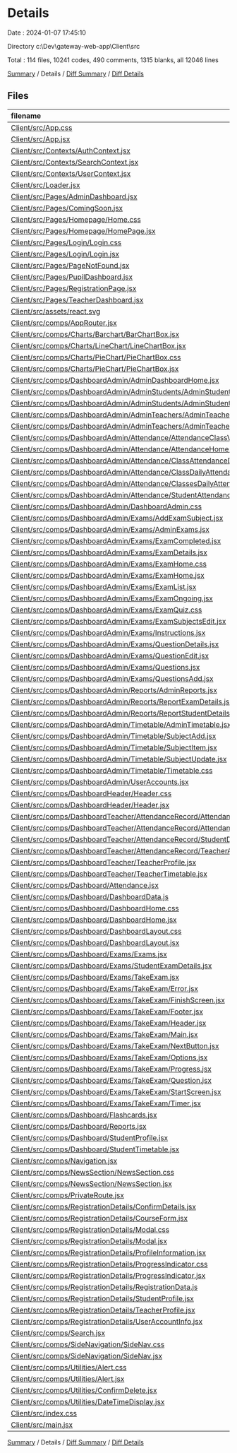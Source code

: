 # Details

Date : 2024-01-07 17:45:10

Directory c:\\Dev\\gateway-web-app\\Client\\src

Total : 114 files,  10241 codes, 490 comments, 1315 blanks, all 12046 lines

[Summary](results.md) / Details / [Diff Summary](diff.md) / [Diff Details](diff-details.md)

## Files
| filename | language | code | comment | blank | total |
| :--- | :--- | ---: | ---: | ---: | ---: |
| [Client/src/App.css](/Client/src/App.css) | CSS | 25 | 0 | 3 | 28 |
| [Client/src/App.jsx](/Client/src/App.jsx) | JavaScript | 19 | 0 | 3 | 22 |
| [Client/src/Contexts/AuthContext.jsx](/Client/src/Contexts/AuthContext.jsx) | JavaScript | 51 | 10 | 14 | 75 |
| [Client/src/Contexts/SearchContext.jsx](/Client/src/Contexts/SearchContext.jsx) | JavaScript | 16 | 4 | 7 | 27 |
| [Client/src/Contexts/UserContext.jsx](/Client/src/Contexts/UserContext.jsx) | JavaScript | 118 | 12 | 20 | 150 |
| [Client/src/Loader.jsx](/Client/src/Loader.jsx) | JavaScript | 9 | 0 | 1 | 10 |
| [Client/src/Pages/AdminDashboard.jsx](/Client/src/Pages/AdminDashboard.jsx) | JavaScript | 96 | 6 | 16 | 118 |
| [Client/src/Pages/ComingSoon.jsx](/Client/src/Pages/ComingSoon.jsx) | JavaScript | 35 | 0 | 4 | 39 |
| [Client/src/Pages/Homepage/Home.css](/Client/src/Pages/Homepage/Home.css) | CSS | 78 | 6 | 6 | 90 |
| [Client/src/Pages/Homepage/HomePage.jsx](/Client/src/Pages/Homepage/HomePage.jsx) | JavaScript | 76 | 18 | 10 | 104 |
| [Client/src/Pages/Login/Login.css](/Client/src/Pages/Login/Login.css) | CSS | 113 | 2 | 17 | 132 |
| [Client/src/Pages/Login/Login.jsx](/Client/src/Pages/Login/Login.jsx) | JavaScript | 199 | 7 | 22 | 228 |
| [Client/src/Pages/PageNotFound.jsx](/Client/src/Pages/PageNotFound.jsx) | JavaScript | 4 | 0 | 2 | 6 |
| [Client/src/Pages/PupilDashboard.jsx](/Client/src/Pages/PupilDashboard.jsx) | JavaScript | 32 | 1 | 4 | 37 |
| [Client/src/Pages/RegistrationPage.jsx](/Client/src/Pages/RegistrationPage.jsx) | JavaScript | 234 | 26 | 44 | 304 |
| [Client/src/Pages/TeacherDashboard.jsx](/Client/src/Pages/TeacherDashboard.jsx) | JavaScript | 31 | 1 | 4 | 36 |
| [Client/src/assets/react.svg](/Client/src/assets/react.svg) | XML | 1 | 0 | 0 | 1 |
| [Client/src/comps/AppRouter.jsx](/Client/src/comps/AppRouter.jsx) | JavaScript | 90 | 59 | 17 | 166 |
| [Client/src/comps/Charts/Barchart/BarChartBox.jsx](/Client/src/comps/Charts/Barchart/BarChartBox.jsx) | JavaScript | 30 | 1 | 3 | 34 |
| [Client/src/comps/Charts/LineChart/LineChartBox.jsx](/Client/src/comps/Charts/LineChart/LineChartBox.jsx) | JavaScript | 28 | 1 | 3 | 32 |
| [Client/src/comps/Charts/PieChart/PieChartBox.css](/Client/src/comps/Charts/PieChart/PieChartBox.css) | CSS | 34 | 1 | 6 | 41 |
| [Client/src/comps/Charts/PieChart/PieChartBox.jsx](/Client/src/comps/Charts/PieChart/PieChartBox.jsx) | JavaScript | 48 | 1 | 3 | 52 |
| [Client/src/comps/DashboardAdmin/AdminDashboardHome.jsx](/Client/src/comps/DashboardAdmin/AdminDashboardHome.jsx) | JavaScript | 199 | 1 | 12 | 212 |
| [Client/src/comps/DashboardAdmin/AdminStudents/AdminStudentDetails.jsx](/Client/src/comps/DashboardAdmin/AdminStudents/AdminStudentDetails.jsx) | JavaScript | 72 | 0 | 10 | 82 |
| [Client/src/comps/DashboardAdmin/AdminStudents/AdminStudents.jsx](/Client/src/comps/DashboardAdmin/AdminStudents/AdminStudents.jsx) | JavaScript | 93 | 0 | 10 | 103 |
| [Client/src/comps/DashboardAdmin/AdminTeachers/AdminTeacherDetails.jsx](/Client/src/comps/DashboardAdmin/AdminTeachers/AdminTeacherDetails.jsx) | JavaScript | 74 | 0 | 9 | 83 |
| [Client/src/comps/DashboardAdmin/AdminTeachers/AdminTeachers.jsx](/Client/src/comps/DashboardAdmin/AdminTeachers/AdminTeachers.jsx) | JavaScript | 79 | 0 | 9 | 88 |
| [Client/src/comps/DashboardAdmin/Attendance/AttendanceClassView.jsx](/Client/src/comps/DashboardAdmin/Attendance/AttendanceClassView.jsx) | JavaScript | 76 | 1 | 10 | 87 |
| [Client/src/comps/DashboardAdmin/Attendance/AttendanceHome.jsx](/Client/src/comps/DashboardAdmin/Attendance/AttendanceHome.jsx) | JavaScript | 211 | 3 | 22 | 236 |
| [Client/src/comps/DashboardAdmin/Attendance/ClassAttendanceDetails.jsx](/Client/src/comps/DashboardAdmin/Attendance/ClassAttendanceDetails.jsx) | JavaScript | 72 | 0 | 8 | 80 |
| [Client/src/comps/DashboardAdmin/Attendance/ClassDailyAttendance.jsx](/Client/src/comps/DashboardAdmin/Attendance/ClassDailyAttendance.jsx) | JavaScript | 80 | 0 | 9 | 89 |
| [Client/src/comps/DashboardAdmin/Attendance/ClassesDailyAttendance.jsx](/Client/src/comps/DashboardAdmin/Attendance/ClassesDailyAttendance.jsx) | JavaScript | 86 | 1 | 10 | 97 |
| [Client/src/comps/DashboardAdmin/Attendance/StudentAttendanceDetails.jsx](/Client/src/comps/DashboardAdmin/Attendance/StudentAttendanceDetails.jsx) | JavaScript | 74 | 0 | 8 | 82 |
| [Client/src/comps/DashboardAdmin/DashboardAdmin.css](/Client/src/comps/DashboardAdmin/DashboardAdmin.css) | CSS | 138 | 10 | 26 | 174 |
| [Client/src/comps/DashboardAdmin/Exams/AddExamSubject.jsx](/Client/src/comps/DashboardAdmin/Exams/AddExamSubject.jsx) | JavaScript | 264 | 10 | 37 | 311 |
| [Client/src/comps/DashboardAdmin/Exams/AdminExams.jsx](/Client/src/comps/DashboardAdmin/Exams/AdminExams.jsx) | JavaScript | 9 | 0 | 3 | 12 |
| [Client/src/comps/DashboardAdmin/Exams/ExamCompleted.jsx](/Client/src/comps/DashboardAdmin/Exams/ExamCompleted.jsx) | JavaScript | 93 | 1 | 11 | 105 |
| [Client/src/comps/DashboardAdmin/Exams/ExamDetails.jsx](/Client/src/comps/DashboardAdmin/Exams/ExamDetails.jsx) | JavaScript | 311 | 7 | 30 | 348 |
| [Client/src/comps/DashboardAdmin/Exams/ExamHome.css](/Client/src/comps/DashboardAdmin/Exams/ExamHome.css) | CSS | 47 | 0 | 9 | 56 |
| [Client/src/comps/DashboardAdmin/Exams/ExamHome.jsx](/Client/src/comps/DashboardAdmin/Exams/ExamHome.jsx) | JavaScript | 133 | 1 | 15 | 149 |
| [Client/src/comps/DashboardAdmin/Exams/ExamList.jsx](/Client/src/comps/DashboardAdmin/Exams/ExamList.jsx) | JavaScript | 399 | 6 | 48 | 453 |
| [Client/src/comps/DashboardAdmin/Exams/ExamOngoing.jsx](/Client/src/comps/DashboardAdmin/Exams/ExamOngoing.jsx) | JavaScript | 91 | 1 | 11 | 103 |
| [Client/src/comps/DashboardAdmin/Exams/ExamQuiz.css](/Client/src/comps/DashboardAdmin/Exams/ExamQuiz.css) | CSS | 225 | 4 | 38 | 267 |
| [Client/src/comps/DashboardAdmin/Exams/ExamSubjectsEdit.jsx](/Client/src/comps/DashboardAdmin/Exams/ExamSubjectsEdit.jsx) | JavaScript | 199 | 7 | 25 | 231 |
| [Client/src/comps/DashboardAdmin/Exams/Instructions.jsx](/Client/src/comps/DashboardAdmin/Exams/Instructions.jsx) | JavaScript | 76 | 0 | 5 | 81 |
| [Client/src/comps/DashboardAdmin/Exams/QuestionDetails.jsx](/Client/src/comps/DashboardAdmin/Exams/QuestionDetails.jsx) | JavaScript | 142 | 1 | 20 | 163 |
| [Client/src/comps/DashboardAdmin/Exams/QuestionEdit.jsx](/Client/src/comps/DashboardAdmin/Exams/QuestionEdit.jsx) | JavaScript | 130 | 5 | 14 | 149 |
| [Client/src/comps/DashboardAdmin/Exams/Questions.jsx](/Client/src/comps/DashboardAdmin/Exams/Questions.jsx) | JavaScript | 96 | 1 | 13 | 110 |
| [Client/src/comps/DashboardAdmin/Exams/QuestionsAdd.jsx](/Client/src/comps/DashboardAdmin/Exams/QuestionsAdd.jsx) | JavaScript | 228 | 7 | 26 | 261 |
| [Client/src/comps/DashboardAdmin/Reports/AdminReports.jsx](/Client/src/comps/DashboardAdmin/Reports/AdminReports.jsx) | JavaScript | 51 | 5 | 11 | 67 |
| [Client/src/comps/DashboardAdmin/Reports/ReportExamDetails.jsx](/Client/src/comps/DashboardAdmin/Reports/ReportExamDetails.jsx) | JavaScript | 104 | 1 | 12 | 117 |
| [Client/src/comps/DashboardAdmin/Reports/ReportStudentDetails.jsx](/Client/src/comps/DashboardAdmin/Reports/ReportStudentDetails.jsx) | JavaScript | 116 | 1 | 13 | 130 |
| [Client/src/comps/DashboardAdmin/Timetable/AdminTimetable.jsx](/Client/src/comps/DashboardAdmin/Timetable/AdminTimetable.jsx) | JavaScript | 236 | 13 | 32 | 281 |
| [Client/src/comps/DashboardAdmin/Timetable/SubjectAdd.jsx](/Client/src/comps/DashboardAdmin/Timetable/SubjectAdd.jsx) | JavaScript | 121 | 4 | 11 | 136 |
| [Client/src/comps/DashboardAdmin/Timetable/SubjectItem.jsx](/Client/src/comps/DashboardAdmin/Timetable/SubjectItem.jsx) | JavaScript | 134 | 3 | 21 | 158 |
| [Client/src/comps/DashboardAdmin/Timetable/SubjectUpdate.jsx](/Client/src/comps/DashboardAdmin/Timetable/SubjectUpdate.jsx) | JavaScript | 51 | 1 | 9 | 61 |
| [Client/src/comps/DashboardAdmin/Timetable/Timetable.css](/Client/src/comps/DashboardAdmin/Timetable/Timetable.css) | CSS | 32 | 0 | 4 | 36 |
| [Client/src/comps/DashboardAdmin/UserAccounts.jsx](/Client/src/comps/DashboardAdmin/UserAccounts.jsx) | JavaScript | 179 | 1 | 20 | 200 |
| [Client/src/comps/DashboardHeader/Header.css](/Client/src/comps/DashboardHeader/Header.css) | CSS | 155 | 11 | 22 | 188 |
| [Client/src/comps/DashboardHeader/Header.jsx](/Client/src/comps/DashboardHeader/Header.jsx) | JavaScript | 111 | 4 | 8 | 123 |
| [Client/src/comps/DashboardTeacher/AttendanceRecord/AttendanceAdd.jsx](/Client/src/comps/DashboardTeacher/AttendanceRecord/AttendanceAdd.jsx) | JavaScript | 160 | 9 | 23 | 192 |
| [Client/src/comps/DashboardTeacher/AttendanceRecord/AttendanceDaily.jsx](/Client/src/comps/DashboardTeacher/AttendanceRecord/AttendanceDaily.jsx) | JavaScript | 81 | 1 | 9 | 91 |
| [Client/src/comps/DashboardTeacher/AttendanceRecord/StudentDailyAttendance.jsx](/Client/src/comps/DashboardTeacher/AttendanceRecord/StudentDailyAttendance.jsx) | JavaScript | 78 | 0 | 9 | 87 |
| [Client/src/comps/DashboardTeacher/AttendanceRecord/TeacherAttendance.jsx](/Client/src/comps/DashboardTeacher/AttendanceRecord/TeacherAttendance.jsx) | JavaScript | 196 | 1 | 20 | 217 |
| [Client/src/comps/DashboardTeacher/TeacherProfile.jsx](/Client/src/comps/DashboardTeacher/TeacherProfile.jsx) | JavaScript | 194 | 6 | 22 | 222 |
| [Client/src/comps/DashboardTeacher/TeacherTimetable.jsx](/Client/src/comps/DashboardTeacher/TeacherTimetable.jsx) | JavaScript | 84 | 0 | 10 | 94 |
| [Client/src/comps/Dashboard/Attendance.jsx](/Client/src/comps/Dashboard/Attendance.jsx) | JavaScript | 97 | 0 | 15 | 112 |
| [Client/src/comps/Dashboard/DashboardData.js](/Client/src/comps/Dashboard/DashboardData.js) | JavaScript | 194 | 1 | 10 | 205 |
| [Client/src/comps/Dashboard/DashboardHome.css](/Client/src/comps/Dashboard/DashboardHome.css) | CSS | 39 | 0 | 4 | 43 |
| [Client/src/comps/Dashboard/DashboardHome.jsx](/Client/src/comps/Dashboard/DashboardHome.jsx) | JavaScript | 21 | 0 | 3 | 24 |
| [Client/src/comps/Dashboard/DashboardLayout.css](/Client/src/comps/Dashboard/DashboardLayout.css) | CSS | 24 | 3 | 5 | 32 |
| [Client/src/comps/Dashboard/DashboardLayout.jsx](/Client/src/comps/Dashboard/DashboardLayout.jsx) | JavaScript | 46 | 24 | 13 | 83 |
| [Client/src/comps/Dashboard/Exams/Exams.jsx](/Client/src/comps/Dashboard/Exams/Exams.jsx) | JavaScript | 64 | 1 | 10 | 75 |
| [Client/src/comps/Dashboard/Exams/StudentExamDetails.jsx](/Client/src/comps/Dashboard/Exams/StudentExamDetails.jsx) | JavaScript | 81 | 3 | 12 | 96 |
| [Client/src/comps/Dashboard/Exams/TakeExam.jsx](/Client/src/comps/Dashboard/Exams/TakeExam.jsx) | JavaScript | 182 | 9 | 23 | 214 |
| [Client/src/comps/Dashboard/Exams/TakeExam/Error.jsx](/Client/src/comps/Dashboard/Exams/TakeExam/Error.jsx) | JavaScript | 8 | 0 | 2 | 10 |
| [Client/src/comps/Dashboard/Exams/TakeExam/FinishScreen.jsx](/Client/src/comps/Dashboard/Exams/TakeExam/FinishScreen.jsx) | JavaScript | 51 | 2 | 9 | 62 |
| [Client/src/comps/Dashboard/Exams/TakeExam/Footer.jsx](/Client/src/comps/Dashboard/Exams/TakeExam/Footer.jsx) | JavaScript | 4 | 1 | 2 | 7 |
| [Client/src/comps/Dashboard/Exams/TakeExam/Header.jsx](/Client/src/comps/Dashboard/Exams/TakeExam/Header.jsx) | JavaScript | 11 | 0 | 2 | 13 |
| [Client/src/comps/Dashboard/Exams/TakeExam/Main.jsx](/Client/src/comps/Dashboard/Exams/TakeExam/Main.jsx) | JavaScript | 4 | 1 | 2 | 7 |
| [Client/src/comps/Dashboard/Exams/TakeExam/NextButton.jsx](/Client/src/comps/Dashboard/Exams/TakeExam/NextButton.jsx) | JavaScript | 22 | 1 | 4 | 27 |
| [Client/src/comps/Dashboard/Exams/TakeExam/Options.jsx](/Client/src/comps/Dashboard/Exams/TakeExam/Options.jsx) | JavaScript | 30 | 1 | 3 | 34 |
| [Client/src/comps/Dashboard/Exams/TakeExam/Progress.jsx](/Client/src/comps/Dashboard/Exams/TakeExam/Progress.jsx) | JavaScript | 23 | 1 | 3 | 27 |
| [Client/src/comps/Dashboard/Exams/TakeExam/Question.jsx](/Client/src/comps/Dashboard/Exams/TakeExam/Question.jsx) | JavaScript | 14 | 1 | 3 | 18 |
| [Client/src/comps/Dashboard/Exams/TakeExam/StartScreen.jsx](/Client/src/comps/Dashboard/Exams/TakeExam/StartScreen.jsx) | JavaScript | 21 | 1 | 2 | 24 |
| [Client/src/comps/Dashboard/Exams/TakeExam/Timer.jsx](/Client/src/comps/Dashboard/Exams/TakeExam/Timer.jsx) | JavaScript | 19 | 3 | 6 | 28 |
| [Client/src/comps/Dashboard/Flashcards.jsx](/Client/src/comps/Dashboard/Flashcards.jsx) | JavaScript | 8 | 0 | 2 | 10 |
| [Client/src/comps/Dashboard/Reports.jsx](/Client/src/comps/Dashboard/Reports.jsx) | JavaScript | 86 | 12 | 11 | 109 |
| [Client/src/comps/Dashboard/StudentProfile.jsx](/Client/src/comps/Dashboard/StudentProfile.jsx) | JavaScript | 180 | 4 | 13 | 197 |
| [Client/src/comps/Dashboard/StudentTimetable.jsx](/Client/src/comps/Dashboard/StudentTimetable.jsx) | JavaScript | 84 | 0 | 10 | 94 |
| [Client/src/comps/Navigation.jsx](/Client/src/comps/Navigation.jsx) | JavaScript | 177 | 4 | 9 | 190 |
| [Client/src/comps/NewsSection/NewsSection.css](/Client/src/comps/NewsSection/NewsSection.css) | CSS | 125 | 7 | 20 | 152 |
| [Client/src/comps/NewsSection/NewsSection.jsx](/Client/src/comps/NewsSection/NewsSection.jsx) | JavaScript | 112 | 6 | 9 | 127 |
| [Client/src/comps/PrivateRoute.jsx](/Client/src/comps/PrivateRoute.jsx) | JavaScript | 13 | 4 | 6 | 23 |
| [Client/src/comps/RegistrationDetails/ConfirmDetails.jsx](/Client/src/comps/RegistrationDetails/ConfirmDetails.jsx) | JavaScript | 125 | 15 | 17 | 157 |
| [Client/src/comps/RegistrationDetails/CourseForm.jsx](/Client/src/comps/RegistrationDetails/CourseForm.jsx) | JavaScript | 28 | 1 | 5 | 34 |
| [Client/src/comps/RegistrationDetails/Modal.css](/Client/src/comps/RegistrationDetails/Modal.css) | CSS | 60 | 4 | 7 | 71 |
| [Client/src/comps/RegistrationDetails/Modal.jsx](/Client/src/comps/RegistrationDetails/Modal.jsx) | JavaScript | 10 | 1 | 3 | 14 |
| [Client/src/comps/RegistrationDetails/ProfileInformation.jsx](/Client/src/comps/RegistrationDetails/ProfileInformation.jsx) | JavaScript | 251 | 9 | 15 | 275 |
| [Client/src/comps/RegistrationDetails/ProgressIndicator.css](/Client/src/comps/RegistrationDetails/ProgressIndicator.css) | CSS | 50 | 33 | 8 | 91 |
| [Client/src/comps/RegistrationDetails/ProgressIndicator.jsx](/Client/src/comps/RegistrationDetails/ProgressIndicator.jsx) | JavaScript | 38 | 6 | 6 | 50 |
| [Client/src/comps/RegistrationDetails/RegistrationData.js](/Client/src/comps/RegistrationDetails/RegistrationData.js) | JavaScript | 51 | 6 | 9 | 66 |
| [Client/src/comps/RegistrationDetails/StudentProfile.jsx](/Client/src/comps/RegistrationDetails/StudentProfile.jsx) | JavaScript | 35 | 1 | 2 | 38 |
| [Client/src/comps/RegistrationDetails/TeacherProfile.jsx](/Client/src/comps/RegistrationDetails/TeacherProfile.jsx) | JavaScript | 22 | 1 | 2 | 25 |
| [Client/src/comps/RegistrationDetails/UserAccountInfo.jsx](/Client/src/comps/RegistrationDetails/UserAccountInfo.jsx) | JavaScript | 101 | 4 | 11 | 116 |
| [Client/src/comps/Search.jsx](/Client/src/comps/Search.jsx) | JavaScript | 22 | 0 | 5 | 27 |
| [Client/src/comps/SideNavigation/SideNav.css](/Client/src/comps/SideNavigation/SideNav.css) | CSS | 81 | 8 | 12 | 101 |
| [Client/src/comps/SideNavigation/SideNav.jsx](/Client/src/comps/SideNavigation/SideNav.jsx) | JavaScript | 30 | 1 | 6 | 37 |
| [Client/src/comps/Utilities/Alert.css](/Client/src/comps/Utilities/Alert.css) | CSS | 49 | 2 | 6 | 57 |
| [Client/src/comps/Utilities/Alert.jsx](/Client/src/comps/Utilities/Alert.jsx) | JavaScript | 39 | 1 | 9 | 49 |
| [Client/src/comps/Utilities/ConfirmDelete.jsx](/Client/src/comps/Utilities/ConfirmDelete.jsx) | JavaScript | 38 | 0 | 6 | 44 |
| [Client/src/comps/Utilities/DateTimeDisplay.jsx](/Client/src/comps/Utilities/DateTimeDisplay.jsx) | JavaScript | 22 | 3 | 8 | 33 |
| [Client/src/index.css](/Client/src/index.css) | CSS | 293 | 20 | 50 | 363 |
| [Client/src/main.jsx](/Client/src/main.jsx) | JavaScript | 9 | 0 | 2 | 11 |

[Summary](results.md) / Details / [Diff Summary](diff.md) / [Diff Details](diff-details.md)
